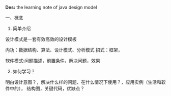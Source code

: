 
**Des:** the learning note of java design model

一、概念

1. 简单介绍

设计模式是一套有效高效的设计模板

内功：数据结构、算法、设计模式、分析模式
招式：框架，

软件模式:问题描述，前置条件，解决问题，效果

2. 如何学习？

明白设计意图？，解决什么样的问题、在什么情况下使用？，应用实例（生活和软件中的），
结构图，关键代码，优缺点？